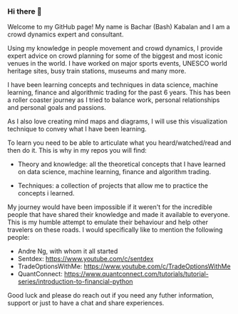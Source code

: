 ### Hi there 👋

Welcome to my GitHub page! My name is Bachar (Bash) Kabalan and I am a crowd dynamics expert and consultant. 

Using my knowledge in people movement and crowd dynamics, I provide expert advice on crowd planning for some of the biggest and most iconic venues in the world. I have worked on major sports events, UNESCO world heritage sites, busy train stations, museums and many more. 

I have been learning concepts and techniques in data science, machine learning, finance and algorithmic trading for the past 6 years. This has been a roller coaster journey as I tried to balance work, personal relationships and personal goals and passions. 

As I also love creating mind maps and diagrams, I will use this visualization technique to convey what I have been learning. 

To learn you need to be able to articulate what you heard/watched/read and then do it. This is why in my repos you will find: 
- Theory and knowledge: all the theoretical concepts that I have learned on data science, machine learning, finance and algorithm trading. 

- Techniques: a collection of projects that allow me to practice the concepts i learned. 

My journey would have been impossible if it weren't for the incredible people that have shared their knowledge and made it available to everyone. This is my humble attempt to emulate their behaviour and help other travelers on these roads. I would specifically like to mention the following people: 

- Andre Ng, with whom it all started
- Sentdex: https://www.youtube.com/c/sentdex
- TradeOptionsWithMe: https://www.youtube.com/c/TradeOptionsWithMe
- QuantConnect: https://www.quantconnect.com/tutorials/tutorial-series/introduction-to-financial-python

Good luck and please do reach out if you need any futher information, support or just to have a chat and share experiences. 
